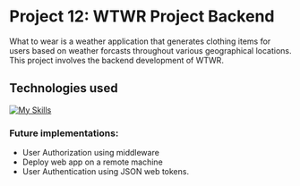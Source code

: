 # Project 12: WTWR Project Backend

What to wear is a weather application that generates clothing items for users based on weather forcasts throughout various geographical locations. This project involves the backend development of WTWR.

## Technologies used

[![My Skills](https://skillicons.dev/icons?i=js,nodejs,express,mongodb)](https://skillicons.dev)

### Future implementations:

- User Authorization using middleware
- Deploy web app on a remote machine
- User Authentication using JSON web tokens.
